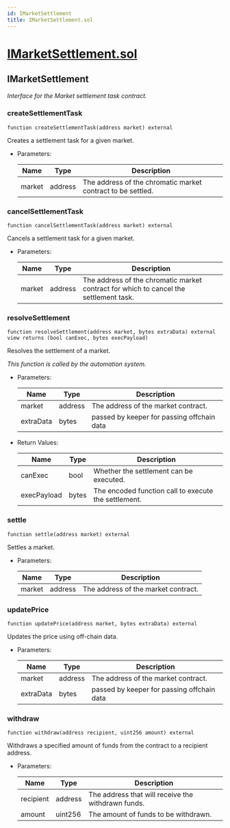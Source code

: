 ```yaml
---
id: IMarketSettlement
title: IMarketSettlement.sol
---
```

# [IMarketSettlement.sol](https://github.com/chromatic-protocol/contracts/tree/main/contracts/core/interfaces/IMarketSettlement.sol)

## IMarketSettlement

_Interface for the Market settlement task contract._

### createSettlementTask

```solidity
function createSettlementTask(address market) external
```

Creates a settlement task for a given market.

- Parameters:

  | Name | Type | Description |
  | ---- | ---- | ----------- |
  | market | address | The address of the chromatic market contract to be settled. |

### cancelSettlementTask

```solidity
function cancelSettlementTask(address market) external
```

Cancels a settlement task for a given market.

- Parameters:

  | Name | Type | Description |
  | ---- | ---- | ----------- |
  | market | address | The address of the chromatic market contract for which to cancel the settlement task. |

### resolveSettlement

```solidity
function resolveSettlement(address market, bytes extraData) external view returns (bool canExec, bytes execPayload)
```

Resolves the settlement of a market.

_This function is called by the automation system._

- Parameters:

  | Name | Type | Description |
  | ---- | ---- | ----------- |
  | market | address | The address of the market contract. |
  | extraData | bytes | passed by keeper for passing offchain data |

- Return Values:

  | Name | Type | Description |
  | ---- | ---- | ----------- |
  | canExec | bool | Whether the settlement can be executed. |
  | execPayload | bytes | The encoded function call to execute the settlement. |

### settle

```solidity
function settle(address market) external
```

Settles a market.

- Parameters:

  | Name | Type | Description |
  | ---- | ---- | ----------- |
  | market | address | The address of the market contract. |

### updatePrice

```solidity
function updatePrice(address market, bytes extraData) external
```

Updates the price using off-chain data.

- Parameters:

  | Name | Type | Description |
  | ---- | ---- | ----------- |
  | market | address | The address of the market contract. |
  | extraData | bytes | passed by keeper for passing offchain data |

### withdraw

```solidity
function withdraw(address recipient, uint256 amount) external
```

Withdraws a specified amount of funds from the contract to a recipient address.

- Parameters:

  | Name | Type | Description |
  | ---- | ---- | ----------- |
  | recipient | address | The address that will receive the withdrawn funds. |
  | amount | uint256 | The amount of funds to be withdrawn. |

